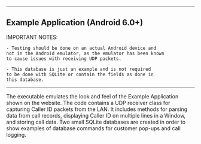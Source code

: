 --------------------------------------------------------------
Example Application (Android 6.0+)
--------------------------------------------------------------
IMPORTANT NOTES:
	
	- Testing should be done on an actual Android device and
	not in the Android emulator, as the emulator has been known
	to cause issues with receiving UDP packets.
	
	- This database is just an example and is not required
	to be done with SQLite or contain the fields as done in
	this database.
	
--------------------------------------------------------------

The executable emulates the look and feel of the Example Application shown on the website. The code contains a UDP receiver class for capturing Caller ID packets from the LAN. It includes methods for parsing data from call records, displaying Caller ID on multiple lines in a Window, and storing call data. Two small SQLite databases are created in order to show examples of database commands for customer pop-ups and call logging.